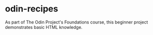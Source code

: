 # odin-recipes

As part of The Odin Project's Foundations course, this beginner project demonstrates basic HTML knowledge.